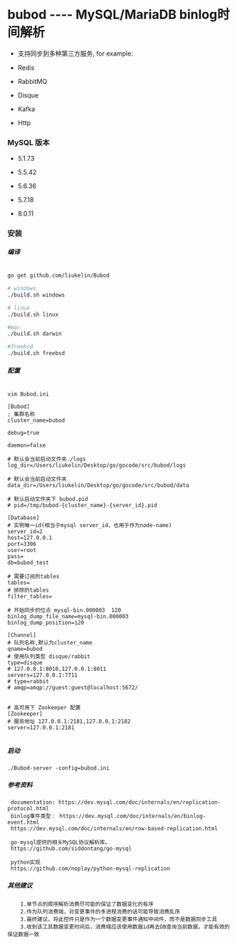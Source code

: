 # bubod ---- MySQL/MariaDB binlog时间解析 


* 支持同步到多种第三方服务, for example:

* Redis
* RabbitMQ
* Disque
* Kafka
* Http 


### MySQL 版本

* 5.1.73

* 5.5.42

* 5.6.36

* 5.7.18

* 8.0.11


### 安装

##### 编译

```sh

go get github.com/liukelin/Bubod

# windows
./build.sh windows

# linux
./build.sh linux

#mac
./build.sh darwin

#freebsd
./build.sh freebsd

```

##### 配置
`````

vim Bubod.ini

[Bubod]
; 集群名称
cluster_name=bubod

debug=true

daemon=false

# 默认会当前启动文件夹./logs
log_dir=/Users/liukelin/Desktop/go/gocode/src/bubod/logs

# 默认会当前启动文件夹
data_dir=/Users/liukelin/Desktop/go/gocode/src/bubod/data

# 默认启动文件夹下 bubod.pid
# pid=/tmp/bubod-{cluster_name}-{server_id}.pid

[Database]
# 实例唯一id(相当于mysql server_id，也用于作为node-name)
server_id=2
host=127.0.0.1
port=3306
user=root
pass=
db=bubod_test

# 需要订阅的tables
tables=
# 排除的tables
filter_tables=

# 开始同步的位点 mysql-bin.000003  120
binlog_dump_file_name=mysql-bin.000003
binlog_dump_position=120

[Channel]
# 队列名称,默认为cluster_name
qname=bubod
# 使用队列类型 disque/rabbit
type=disque
# 127.0.0.1:8010,127.0.0.1:8011
servers=127.0.0.1:7711
# type=rabbit
# amqp=amqp://guest:guest@localhost:5672/


# 高可用下 Zookeeper 配置
[Zookeeper]
# 服务地址 127.0.0.1:2181,127.0.0.1:2182 
server=127.0.0.1:2181


`````

##### 启动
`````shell
./Bubod-server -config=bubod.ini

`````

##### 参考资料
`````
 documentation: https://dev.mysql.com/doc/internals/en/replication-protocol.html
 binlog事件类型： https://dev.mysql.com/doc/internals/en/binlog-event.html
 https://dev.mysql.com/doc/internals/en/row-based-replication.html

 go-mysql提供的相关MySQL协议解析库。
 https://github.com/siddontang/go-mysql

 python实现
 https://github.com/noplay/python-mysql-replication

`````

##### 其他建议
`````
    1.单节点的顺序解析消费尽可能的保证了数据变化的有序
    2.作为队列消费端，对变更事件的多进程消费的话可能导致消费乱序
    3.最终建议，将此控件只是作为一个数据变更事件通知中间件，而不是数据同步工具
    3.收到该工具数据变更时间后，消费端应该使用数据id再去DB查询当前数据，才能有效的保证数据一致
`````


